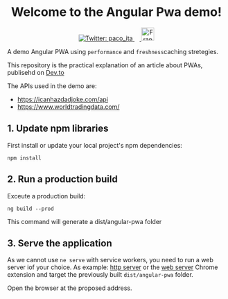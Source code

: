 <h1 align="center">Welcome to the Angular Pwa demo!</h1>
<p align="center">
  <a href="https://twitter.com/paco_ita">
    <img alt="Twitter: paco_ita" src="https://img.shields.io/twitter/follow/paco_ita.svg?style=social" target="_blank" />
  </a>
  &nbsp;&nbsp;&nbsp;<a href="https://dev.to/paco_ita">
  <img src="https://d2fltix0v2e0sb.cloudfront.net/dev-badge.svg" alt="Francesco Leardini's DEV Profile" height="30" width="30">
</a> 

</p>

A demo Angular PWA using `performance` and `freshness`caching stretegies.

This repository is the practical explanation of an article about PWAs, publisehd on [Dev.to](https://dev.to/paco_ita/a-gentle-introduction-to-progressive-web-apps-step-1-24da) 

The APIs used in the demo are:

- https://icanhazdadjoke.com/api
- https://www.worldtradingdata.com/

## 1. Update npm libraries

First install or update your local project's npm dependencies:

```npm install```

## 2. Run a production build

Exceute a production build:

``` ng build --prod ```

This command will generate a dist/angular-pwa folder

## 3. Serve the application

As we cannot use `ne serve` with service workers, you need to run a web server iof your choice. As example: [http server](https://www.npmjs.com/package/http-server) or the [web server](https://chrome.google.com/webstore/detail/web-server-for-chrome/ofhbbkphhbklhfoeikjpcbhemlocgigb?hl=en) Chrome extension and target the previously built `dist/angular-pwa` folder.

Open the browser at the proposed address.


